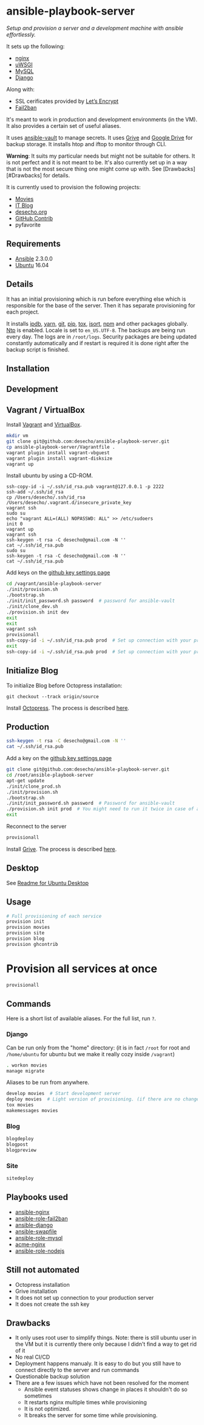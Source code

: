 ansible-playbook-server
============================
*Setup and provision a server and a development machine with ansible effortlessly.*

It sets up the following:
* [nginx][nginx]
* [uWSGI][uWSGI]
* [MySQL][MySQL]
* [Django][Django]

Along with:
* SSL cerificates provided by [Let’s Encrypt][Let’s Encrypt]
* [Fail2ban][Fail2ban]

It's meant to work in production and development environments (in the VM).
It also provides a certain set of useful aliases.

It uses [ansible-vault][ansible-vault] to manage secrets.
It uses [Grive][Grive] and [Google Drive][Google Drive] for backup storage.
It installs htop and iftop to monitor through CLI.

**Warning**: It suits my particular needs but might not be suitable for others. It is not perfect and it is not meant to be. It's also currently set up in a way that is not the most secure thing one might come up with. See [Drawbacks][#Drawbacks] for details.

It is currently used to provision the following projects:
* [Movies][Movies]
* [IT Blog][IT Blog]
* [desecho.org][desecho.org]
* [GitHub Contrib][Githubcontrib]
* pyfavorite

Requirements
------------
* [Ansible][Ansible] 2.3.0.0
* [Ubuntu][Ubuntu] 16.04


Details
------------
It has an initial provisioning which is run before everything else which is responsible for the base of the server. Then it has separate provisioning for each project.

It installs [ipdb][ipdb], [yarn][yarn], [git][git], [pip][pip], [tox][tox], [isort][isort], [npm][npm] and other packages globally. [Ntp][Ntp] is enabled. Locale is set to `en_US.UTF-8`.
The backups are being run every day. The logs are in `/root/logs`.
Security packages are being updated constantly automatically and if restart is required it is done right after the backup script is finished.

Installation
------------

Development
--------------

Vagrant / VirtualBox
----------------------
Install [Vagrant][Vagrant] and [VirtualBox][VirtualBox].

```bash
mkdir vm
git clone git@github.com:desecho/ansible-playbook-server.git
cp ansible-playbook-server/Vagrantfile .
vagrant plugin install vagrant-vbguest
vagrant plugin install vagrant-disksize
vagrant up
```

Install ubuntu by using a CD-ROM.

```
ssh-copy-id -i ~/.ssh/id_rsa.pub vagrant@127.0.0.1 -p 2222
ssh-add ~/.ssh/id_rsa
cp /Users/desecho/.ssh/id_rsa /Users/desecho/.vagrant.d/insecure_private_key
vagrant ssh
sudo su
echo "vagrant ALL=(ALL) NOPASSWD: ALL" >> /etc/sudoers
init 0
vagrant up
vagrant ssh
ssh-keygen -t rsa -C desecho@gmail.com -N ''
cat ~/.ssh/id_rsa.pub
sudo su
ssh-keygen -t rsa -C desecho@gmail.com -N ''
cat ~/.ssh/id_rsa.pub
```

Add keys on the [github key settings page](https://github.com/settings/keys)

```bash
cd /vagrant/ansible-playbook-server
./init/provision.sh
./bootstrap.sh
./init/init_password.sh password  # password for ansible-vault
./init/clone_dev.sh
./provision.sh init dev
exit
exit
vagrant ssh
provisionall
ssh-copy-id -i ~/.ssh/id_rsa.pub prod  # Set up connection with your production server
exit
ssh-copy-id -i ~/.ssh/id_rsa.pub prod  # Set up connection with your production server
```


Initialize Blog
-------------------
To initialize Blog before Octopress installation:
```
git checkout --track origin/source
```

Install [Octopress][Octopress]. The process is described [here](https://blog.desecho.org).

Production
--------------

```bash
ssh-keygen -t rsa -C desecho@gmail.com -N ''
cat ~/.ssh/id_rsa.pub
```

Add a key on the [github key settings page](https://github.com/settings/keys)

```bash
git clone git@github.com:desecho/ansible-playbook-server.git
cd /root/ansible-playbook-server
apt-get update
./init/clone_prod.sh
./init/provision.sh
./bootstrap.sh
./init/init_password.sh password  # Password for ansible-vault
./provision.sh init prod  # You might need to run it twice in case of an error
exit
```

Reconnect to the server

```bash
provisionall
```

Install [Grive][Grive]. The process is described [here](https://blog.desecho.org/?#toc_516).

Desktop
-------------
See [Readme for Ubuntu Desktop](https://github.com/desecho/ansible-playbook-server/blob/master/desktop/README.md)

Usage
------------
```bash
# Full provisioning of each service
provision init
provision movies
provision site
provision blog
provision ghcontrib
```
# Provision all services at once
```bash
provisionall
```
Commands
------------
Here is a short list of available aliases. For the full list, run `?`.

### Django
Can be run only from the "home" directory: (it is in fact `/root` for root and `/home/ubuntu` for ubuntu but we make it really cozy inside `/vagrant`)

```bash
. workon movies
manage migrate
```

Aliases to be run from anywhere.

```bash
develop movies  # Start development server
deploy movies  # Light version of provisioning. (if there are no changes to the ansible playbook related to the project)
tox movies
makemessages movies
```

### Blog

```bash
blogdeploy
blogpost
blogpreview
```


### Site

```bash
sitedeploy
```

Playbooks used
---------------------
* [ansible-nginx][ansible-nginx]
* [ansible-role-fail2ban][ansible-role-fail2ban]
* [ansible-django][ansible-django]
* [ansible-swapfile][ansible-swapfile]
* [ansible-role-mysql][ansible-role-mysql]
* [acme-nginx][acme-nginx]
* [ansible-role-nodejs][ansible-role-nodejs]


Still not automated
-----------------------
* Octopress installation
* Grive installation
* It does not set up connection to your production server
* It does not create the ssh key


Drawbacks
------------
* It only uses root user to simplify things. Note: there is still ubuntu user in the VM but it is currently there only because I didn't find a way to get rid of it
* No real CI/CD
* Deployment happens manualy. It is easy to do but you still have to connect directly to the server and run commands
* Questionable backup solution
* There are a few issues which have not been resolved for the moment
    * Ansible event statuses shows change in places it shouldn't do so sometimes
    * It restarts nginx multiple times while provisioning
    * It is not optimized.
    * It breaks the server for some time while provisioning.

[Movies]: https://github.com/desecho/movies
[Let’s Encrypt]: https://letsencrypt.org/
[ansible-nginx]: https://github.com/savoirfairelinux/ansible-nginx
[Django]: https://www.djangoproject.com/
[IT Blog]: https://blog.desecho.org/
[desecho.org]: https://desecho.org
[uWSGI]: https://github.com/unbit/uwsgi
[nginx]: https://www.nginx.com/resources/wiki/
[ansible-vault]: https://github.com/jptomo/ansible-vault
[common.yml]: https://github.com/desecho/ansible-playbook-server/blob/master/ansible/vars/common.yml
[acme-nginx]: https://github.com/hsoft/ansible-acme-nginx
[ansible-swapfile]: https://github.com/kamaln7/ansible-swapfile
[ansible-django]: https://github.com/desecho/ansible-django
[ansible-role-fail2ban]: https://github.com/infOpen/ansible-role-fail2ban
[ansible-role-mysql]: https://github.com/geerlingguy/ansible-role-mysql
[Fail2ban]: https://www.fail2ban.org/
[MySQL]: https://www.mysql.com/
[Octopress]: http://octopress.org
[Grive]: https://github.com/Grive/grive
[Google Drive]: https://drive.google.com
[ansible-role-nodejs]: https://github.com/geerlingguy/ansible-role-nodejs
[ipdb]: https://github.com/gotcha/ipdb
[yarn]: https://yarnpkg.com/
[git]: https://git-scm.com/
[pip]: https://github.com/pypa/pip
[tox]: https://github.com/tox-dev/tox
[isort]: https://github.com/timothycrosley/isort
[npm]: https://www.npmjs.com/
[Ntp]: http://support.ntp.org/bin/view/Main/WebHome
[VirtualBox]: https://www.virtualbox.org/
[Vagrant]: https://www.vagrantup.com/
[Githubcontrib]: https://github.com/desecho/ghcontrib
[Ansible]: https://www.ansible.com/
[Ubuntu]: https://www.ubuntu.com/


